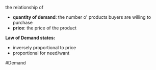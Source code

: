 the relationship of
- **quantity of demand**: the number o' products buyers are willing to purchase
- **price**: the price of the product

**Law of Demand states:**
- inversely proportional to price
- proportional for need/want

#Demand